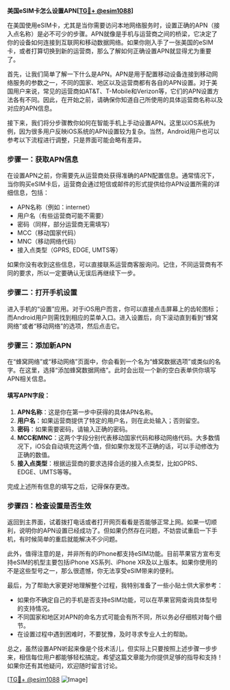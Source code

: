 **美国eSIM卡怎么设置APN[[TG💪+ @esim1088](https://t.me/s/esim1088)]**

在美国使用eSIM卡，尤其是当你需要访问本地网络服务时，设置正确的APN（接入点名称）是必不可少的步骤。APN就像是手机与运营商之间的桥梁，它决定了你的设备如何连接到互联网和移动数据网络。如果你刚入手了一张美国的eSIM卡，或者打算切换到新的运营商，那么了解如何正确设置APN就显得尤为重要了。

首先，让我们简单了解一下什么是APN。APN是用于配置移动设备连接到移动网络服务的参数之一，不同的国家、地区以及运营商都有各自的APN设置。对于美国用户来说，常见的运营商如AT&T、T-Mobile和Verizon等，它们的APN设置方法各有不同。因此，在开始之前，请确保你知道自己所使用的具体运营商名称以及对应的APN信息。

接下来，我们将分步骤教你如何在智能手机上手动设置APN。这里以iOS系统为例，因为很多用户反映iOS系统的APN设置较为复杂。当然，Android用户也可以参考以下流程进行调整，只是界面可能会略有差异。

### 步骤一：获取APN信息

在设置APN之前，你需要先从运营商处获得准确的APN配置信息。通常情况下，当你购买eSIM卡后，运营商会通过短信或邮件的形式提供给你APN设置所需的详细信息，包括：

- APN名称（例如：internet）
- 用户名（有些运营商可能不需要）
- 密码（同样，部分运营商无需填写）
- MCC（移动国家代码）
- MNC（移动网络代码）
- 接入点类型（GPRS, EDGE, UMTS等）

如果你没有收到这些信息，可以直接联系运营商客服询问。记住，不同运营商有不同的要求，所以一定要确认无误后再继续下一步。

### 步骤二：打开手机设置

进入手机的“设置”应用。对于iOS用户而言，你可以直接点击屏幕上的齿轮图标；而Android用户则需找到相应的菜单入口。进入设置后，向下滚动直到看到“蜂窝网络”或者“移动网络”的选项，然后点击它。

### 步骤三：添加新APN

在“蜂窝网络”或“移动网络”页面中，你会看到一个名为“蜂窝数据选项”或类似的名字。在这里，选择“添加蜂窝数据网络”。此时会出现一个新的空白表单供你填写APN相关信息。

#### 填写APN字段：
1. **APN名称**：这是你在第一步中获得的具体APN名称。
2. **用户名**：如果运营商提供了特定的用户名，则在此处输入；否则留空。
3. **密码**：如果需要密码，请输入正确的密码。
4. **MCC和MNC**：这两个字段分别代表移动国家代码和移动网络代码。大多数情况下，iOS会自动填充这两个值，但如果你发现不正确的话，可以手动修改为正确的数值。
5. **接入点类型**：根据运营商的要求选择合适的接入点类型，比如GPRS、EDGE、UMTS等等。

完成上述所有信息的填写之后，记得保存更改。

### 步骤四：检查设置是否生效

返回到主界面，试着拨打电话或者打开网页看看是否能够正常上网。如果一切顺利，说明你的APN设置已经成功了。但如果仍然存在问题，不妨尝试重启一下手机，有时候简单的重启就能解决不少问题。

此外，值得注意的是，并非所有的iPhone都支持eSIM功能。目前苹果官方宣布支持eSIM的机型主要包括iPhone XS系列、iPhone XR及以上版本。如果你使用的不是这些型号之一，那么很遗憾，你无法享受eSIM带来的便利。

最后，为了帮助大家更好地理解整个过程，我特别准备了一些小贴士供大家参考：

- 如果你不确定自己的手机是否支持eSIM功能，可以在苹果官网查询具体型号的支持情况。
- 不同国家和地区对APN的命名方式可能会有所不同，所以务必仔细核对每个细节。
- 在设置过程中遇到困难时，不要犹豫，及时寻求专业人士的帮助。

总之，虽然设置APN听起来像是个技术活儿，但实际上只要按照上述步骤一步步来，相信每位用户都能够轻松搞定。希望这篇文章能为你提供足够的指导和支持！如果你还有其他疑问，欢迎随时留言讨论。

[[TG💪+ @esim1088](https://t.me/s/esim1088) ![Image](https://i.postimg.cc/4NQfJmqS/Snipaste-2025-05-13-00-14-12.png)]